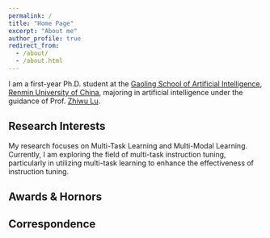 ```yaml
---
permalink: /
title: "Home Page"
excerpt: "About me"
author_profile: true
redirect_from: 
  - /about/
  - /about.html
---
```


I am a first-year Ph.D. student at the [Gaoling School of Artificial Intelligence](http://ai.ruc.edu.cn/), [Renmin University of China](https://www.ruc.edu.cn/), majoring in artificial intelligence under the guidance of Prof. [Zhiwu Lu](https://gsai.ruc.edu.cn/luzhiwu). 

## Research Interests
My research focuses on Multi-Task Learning and Multi-Modal Learning.  
Currently, I am exploring the field of multi-task instruction tuning, particularly in utilizing multi-task learning to enhance the effectiveness of instruction tuning.

## Awards & Hornors

## Correspondence
